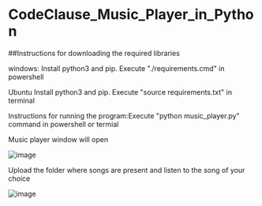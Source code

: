 # CodeClause_Music_Player_in_Python

##Instructions for downloading the required libraries

windows:
Install python3 and pip.
Execute "./requirements.cmd" in powershell

Ubuntu
Install python3 and pip.
Execute "source requirements.txt" in terminal

Instructions for running the program:Execute "python music_player.py" command in powershell or termial

Music player window will open

![image](https://user-images.githubusercontent.com/126230521/235341486-0ebdf1b8-67e0-44aa-adb6-d9b4f62c0bdb.png)

Upload the folder where songs are present and listen to the song of your choice

![image](https://user-images.githubusercontent.com/126230521/235341605-43831f4d-a2bf-43e2-b03b-6561b818fc86.png)


